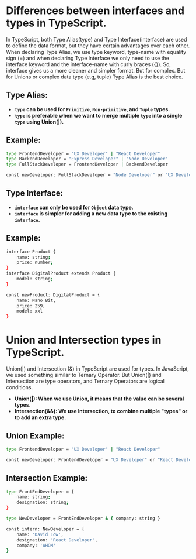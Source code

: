 # Differences between interfaces and types in TypeScript.

In TypeScript, both Type Alias(type) and Type Interface(interface) are used to define the data format, but they have certain advantages over each other. When declaring Type Alias, we use type keyword, type-name with equality sign (=) and when declaring Type Interface we only need to use the interface keyword and the interface-name with curly braces ({}). So, interface gives us a more cleaner and simpler format.  But for complex. But for Unions or complex data type (e.g, tuple) Type Alias is the best choice.


## Type Alias:
- **<code>type</code> can be used for <code>Primitive</code>, <code>Non-primitive</code>, and <code>Tuple</code> types.**
- **<code>type</code> is preferable when we want to merge multiple <code>type</code> into a single <code>type</code> using Union(|).**
## Example:
```bash
type FrontendDeveloper = "UX Developer" | "React Developer"
type BackendDeveloper = "Express Developer" | "Node Developer"
type FullStackDeveloper = FrontendDeveloper | BackendDeveloper 

const newDeveloper: FullStackDeveloper = "Node Developer" or "UX Developer" or "Express Developer" or "React Developer" (Any one of these options can be used here)
```


## Type Interface:
- **<code>interface</code> can only be used for <code>Object</code> data type.**
- **<code>interface</code> is simpler for adding a new data type to the existing <code>interface</code>.**
## Example:
```bash
interface Product {
    name: string;
    price: number;
}
interface DigitalProduct extends Product {
    model: string;
}

const newProduct: DigitalProduct = {
    name: Nano Bit,
    price: 259,
    model: xxl
}
```



# Union and Intersection types in TypeScript.


Union(|) and Intersection (&) in TypeScript are used for types. In JavaScript, we used something similar to Ternary Operator. But  Union(|) and Intersection are type operators, and Ternary Operators are logical conditions.

- **Union(|): When we use Union, it means that the value can be several types.**
- **Intersection(&&): We use Intersection, to combine multiple "types" or to add an extra type.**

## Union Example:
```bash
type FrontendDeveloper = "UX Developer" | "React Developer"

const newDeveloper: FrontendDeveloper = "UX Developer" or "React Developer" (Any one of these options can be used here)
```

## Intersection Example:
```bash
type FrontEndDeveloper = {
    name: string;
    designation: string;
}

type NewDeveloper = FrontEndDeveloper & { company: string }

const intern: NewDeveloper = {
    name: 'David Low',
    designation: 'React Developer',
    company: 'AHOM'
}
```

